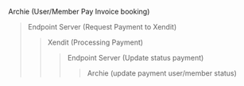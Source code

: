 Archie (User/Member Pay Invoice booking) 
> Endpoint Server (Request Payment to Xendit)
> > Xendit (Processing Payment)
> > > Endpoint Server (Update status payment)
> > > > Archie (update payment user/member status)

